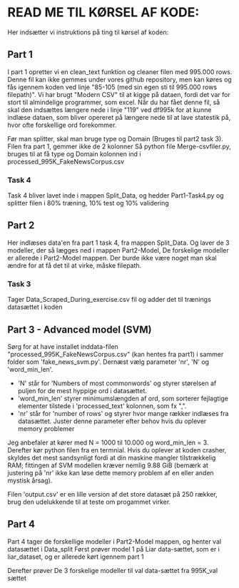 # READ ME TIL KØRSEL AF KODE:
Her indsætter vi instruktions på ting til kørsel af koden:

## Part 1
I part 1 opretter vi en clean_text funktion og cleaner filen med 995.000 rows. Denne fil kan ikke gemmes under vores github repository, men kan køres og fås igennem koden ved linje "85-105 (med sin egen sti til 995.000 rows filepath)". Vi har brugt "Modern CSV" til at kigge på dataen, fordi det var for stort til almindelige programmer, som excel. Når du har fået denne fil, så skal den indsættes længere nede i linje "119" ved df995k for at kunne indlæse dataen, som bliver opereret på længere nede til at lave statestik på, hvor ofte forskellige ord forekommer.

Før man splitter, skal man bruge type og Domain (Bruges til part2 task 3). Filen fra part 1, gemmer ikke de 2 kolonner
Så python file Merge-csvfiler.py, bruges til at få type og Domain kolonnen ind i processed_995K_FakeNewsCorpus.csv

### Task 4
Task 4 bliver lavet inde i mappen Split_Data, og hedder Part1-Task4.py og splitter filen i 80% træning, 10% test og 10% validering

## Part 2

Her indlæses data'en fra part 1 task 4, fra mappen Split_Data.
Og laver de 3 modeller, der så lægges ned i mappen Part2-Model, De forskelige modeller er allerede i Part2-Model mappen.
Der burde ikke være noget man skal ændre for at få det til at virke, måske filepath.

### Task 3 
Tager Data_Scraped_During_exercise.csv fil og adder det til trænings datasættet i koden



## Part 3 - Advanced model (SVM)
Sørg for at have installet inddata-filen "processed_995K_FakeNewsCorpus.csv" (kan hentes fra part1) i sammer folder som 'fake_news_svm.py'. Dernæst vælg parameter 'nr', 'N' og 'word_min_len'. 
- 'N' står for 'Numbers of most commonwords' og styrer størelsen af puljen for de mest hyppige ord i datasættet.
- 'word_min_len' styrer minimumslængden af ord, som sorterer fejlagtige elementer tilstede i 'processed_text' kolonnen, som fx ",".
- 'nr' står for 'number of rows' og styrer hvor mange rækker indlæses fra datasættet. Juster denne parameter efter behov hvis du oplever memory problemer

Jeg anbefaler at kører med N = 1000 til 10.000 og word_min_len = 3. Derefter kør python filen fra en termnial. Hvis du oplever at koden crasher, skyldes det mest sandsynligt fordi at din maskine mangler tilstrækkelig RAM; fittingen af SVM modellen kræver nemlig 9.88 GiB (bemærk at justering på 'nr' ikke kan løse dette memory problem af en eller anden mystisk årsag).

Filen 'output.csv' er en lille version af det store datasæt på 250 rækker, brug den udelukkende til at teste om progammet virker.

## Part 4

Part 4 tager de forskellige modeller i Part2-Model mappen, og henter val datasættet i Data_split
Først prøver model 1 på Liar data-sættet, som er i liar_dataset, og er allerede kørt igennem part 1

Derefter prøver De 3 forskelige modeller til val data-sættet fra 995K_val sættet

